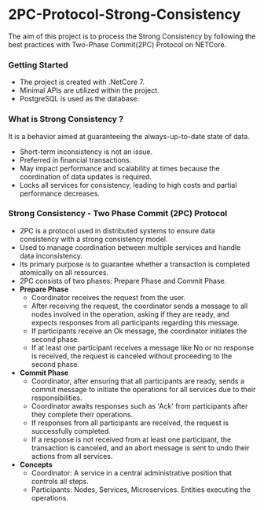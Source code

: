 # 2PC-Protocol-Strong-Consistency
The aim of this project is to process the Strong Consistency  by following the best practices with  Two-Phase Commit(2PC) Protocol  on NETCore. 

### Getting Started
+ The project is created with .NetCore 7.
+ Minimal APIs are utilized within the project.
+ PostgreSQL is used as the database.
  
### What is Strong Consistency ?
It is a behavior aimed at guaranteeing the always-up-to-date state of data.
+ Short-term inconsistency is not an issue.
+ Preferred in financial transactions.
+ May impact performance and scalability at times because the coordination of data updates is required.
+ Locks all services for consistency, leading to high costs and partial performance decreases.

### Strong Consistency - Two Phase Commit (2PC) Protocol
+ 2PC is a protocol used in distributed systems to ensure data consistency with a strong consistency model.
+ Used to manage coordination between multiple services and handle data inconsistency.
+ Its primary purpose is to guarantee whether a transaction is completed atomically on all resources.
+ 2PC consists of two phases: Prepare Phase and Commit Phase.
+ **Prepare Phase**
    + Coordinator receives the request from the user.
    + After receiving the request, the coordinator sends a message to all nodes involved in the operation, asking if they are ready, and expects responses from all participants regarding this message.
    + If participants receive an Ok message, the coordinator initiates the second phase.
    + If at least one participant receives a message like No or no response is received, the request is canceled without proceeding to the second phase.
+ **Commit Phase**
    + Coordinator, after ensuring that all participants are ready, sends a commit message to initiate the operations for all services due to their responsibilities.
    + Coordinator awaits responses such as 'Ack' from participants after they complete their operations.
    + If responses from all participants are received, the request is successfully completed.
    + If a response is not received from at least one participant, the transaction is canceled, and an abort message is sent to undo their actions from all services.
+ **Concepts**
    + Coordinator: A service in a central administrative position that controls all steps.
    + Participants: Nodes, Services, Microservices. Entities executing the operations.

